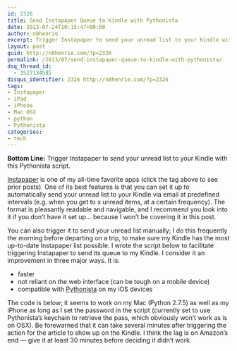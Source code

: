 ```yaml
---
id: 2326
title: Send Instapaper Queue to Kindle with Pythonista
date: 2013-07-24T10:15:47+00:00
author: n8henrie
excerpt: Trigger Instapaper to send your unread list to your Kindle with this Pythonista script.
layout: post
guid: http://n8henrie.com/?p=2326
permalink: /2013/07/send-instapaper-queue-to-kindle-with-pythonista/
dsq_thread_id:
  - 1527134585
disqus_identifier: 2326 http://n8henrie.com/?p=2326
tags:
- Instapaper
- iPad
- iPhone
- Mac OSX
- python
- Pythonista
categories:
- tech
---
```

**Bottom Line:** Trigger Instapaper to send your unread list to your Kindle with this Pythonista script.<!--more-->

<a target="_blank" href="https://itunes.apple.com/us/app/instapaper/id288545208?mt=8&at=10l5H6" title="Instapaper">Instapaper</a> is one of my all-time favorite apps (click the tag above to see prior posts). One of its best features is that you can set it up to automatically send your unread list to your Kindle via email at predefined intervals (e.g. when you get to x unread items, at a certain frequency). The format is pleasantly readable and navigable, and I recommend you look into it if you don’t have it set up… because I won’t be covering it in this post.

You can also trigger it to send your unread list manually; I do this frequently the morning before departing on a trip, to make sure my Kindle has the most up-to-date Instapaper list possible. I wrote the script below to facilitate triggering Instapaper to send its queue to my Kindle. I consider it an improvement in three major ways. It is:

  * faster
  * not reliant on the web interface (can be tough on a mobile device)
  * compatible with <a target="_blank" href="https://itunes.apple.com/us/app/pythonista/id528579881?mt=8&at=10l5H6" title="Pythonista">Pythonista</a> on my iOS devices

The code is below; it seems to work on my Mac (Python 2.7.5) as well as my iPhone as long as I set the password in the script (currently set to use Pythonista’s keychain to retrieve the pass, which obviously won’t work as is on OSX). Be forewarned that it can take several minutes after triggering the action for the article to show up on the Kindle. I think the lag is on Amazon’s end — give it at least 30 minutes before deciding it didn’t work.

<script src="https://gist.github.com/n8henrie/6068015.js"></script>
